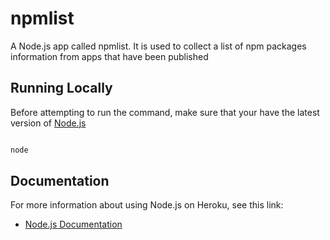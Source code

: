 # npmlist


A Node.js app called npmlist. It is used to collect a list of npm packages information from apps that have been published

## Running Locally

Before attempting to run the command, make sure that your have the latest version of [Node.js](http://nodejs.org/)

```sh

node 


```

## Documentation

For more information about using Node.js on Heroku, see this link:

- [Node.js Documentation](https://nodejs.org/api/)

